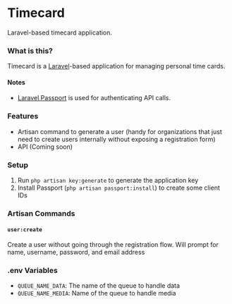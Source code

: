# Timecard
Laravel-based timecard application. 

### What is this?

Timecard is a [Laravel](https://laravel.com)-based application for managing personal time cards.

#### Notes

- [Laravel Passport](https://laravel.com/docs/5.6/passport) is used for authenticating API calls.

### Features

- Artisan command to generate a user (handy for organizations that just need to create users internally without exposing a registration form)
- API (Coming soon)

### Setup

1. Run `php artisan key:generate` to generate the application key
2. Install Passport (`php artisan passport:install`) to create some client IDs

### Artisan Commands

#### `user:create`
Create a user without going through the registration flow. Will prompt for name, username, password, and email address

### .env Variables

- `QUEUE_NAME_DATA`: The name of the queue to handle data
- `QUEUE_NAME_MEDIA`: Name of the queue to handle media
